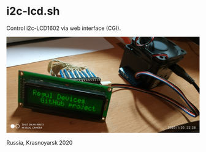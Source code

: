 # i2c-lcd.sh
Control i2c-LCD1602 via web interface (CGI).

![i2c LCD 1602 connect to OrangePI](i2clcd.jpg)

Russia, Krasnoyarsk 2020
